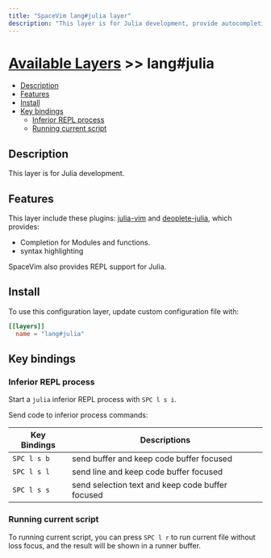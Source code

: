 ```yaml
---
title: "SpaceVim lang#julia layer"
description: "This layer is for Julia development, provide autocompletion, syntax checking and code formatting"
---
```


# [Available Layers](../../) >> lang#julia

<!-- vim-markdown-toc GFM -->

- [Description](#description)
- [Features](#features)
- [Install](#install)
- [Key bindings](#key-bindings)
  - [Inferior REPL process](#inferior-repl-process)
  - [Running current script](#running-current-script)

<!-- vim-markdown-toc -->

## Description

This layer is for Julia development.

## Features

This layer include these plugins: [julia-vim](https://github.com/JuliaEditorSupport/julia-vim) and
[deoplete-julia](https://github.com/JuliaEditorSupport/deoplete-julia), which provides:

- Completion for Modules and functions.
- syntax highlighting

SpaceVim also provides REPL support for Julia.

## Install

To use this configuration layer, update custom configuration file with:

```toml
[[layers]]
  name = "lang#julia"
```

## Key bindings

### Inferior REPL process

Start a `julia` inferior REPL process with `SPC l s i`.

Send code to inferior process commands:

| Key Bindings | Descriptions                                     |
| ------------ | ------------------------------------------------ |
| `SPC l s b`  | send buffer and keep code buffer focused         |
| `SPC l s l`  | send line and keep code buffer focused           |
| `SPC l s s`  | send selection text and keep code buffer focused |

### Running current script

To running current script, you can press `SPC l r` to run current file without loss focus, and the result will be shown in a runner buffer.
